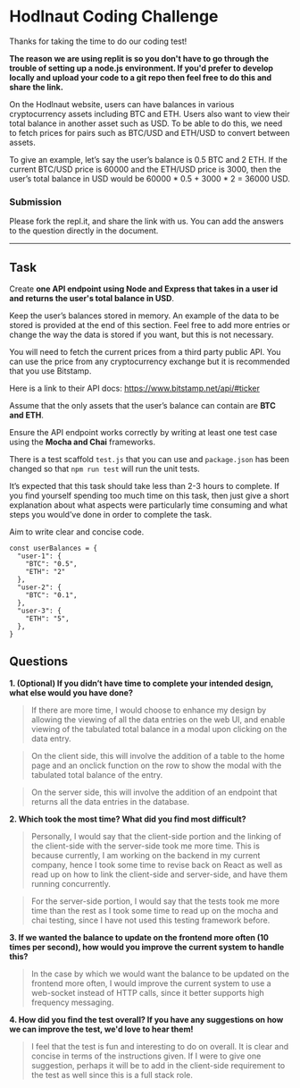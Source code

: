 # Hodlnaut Coding Challenge

Thanks for taking the time to do our coding test!

__The reason we are using replit is so you don't have to go through the trouble of setting up a node.js environment. If you'd prefer to develop locally and upload your code to a git repo then feel free to do this and share the link.__

On the Hodlnaut website, users can have balances in various cryptocurrency assets including BTC and ETH. Users also want to view their total balance in another asset such as USD. To be able to do this, we need to fetch prices for pairs such as BTC/USD and ETH/USD to convert between assets.

To give an example, let’s say the user’s balance is 0.5 BTC and 2 ETH. If the current BTC/USD price is 60000 and the ETH/USD price is 3000, then the user’s total balance in USD would be 60000 \* 0.5 + 3000 \* 2 = 36000 USD.

### Submission
Please fork the repl.it, and share the link with us. You can add the answers to the question directly in the document.

----

## Task

Create __one API endpoint using Node and Express that takes in a user id and returns the user's total balance in USD__.

Keep the user’s balances stored in memory. An example of the data to be stored is provided at the end of this section. Feel free to add more entries or change the way the data is stored if you want, but this is not necessary.

You will need to fetch the current prices from a third party public API. You can use the price from any cryptocurrency exchange but it is recommended that you use Bitstamp.

Here is a link to their API docs: https://www.bitstamp.net/api/#ticker

Assume that the only assets that the user’s balance can contain are __BTC and ETH__.

Ensure the API endpoint works correctly by writing at least one test case using the __Mocha and Chai__ frameworks.

There is a test scaffold  `test.js` that you can use and `package.json` has been changed so that `npm run test` will run the unit tests.

It’s expected that this task should take less than 2-3 hours to complete. If you find yourself spending too much time on this task, then just give a short explanation about what aspects were particularly time consuming and what steps you would’ve done in order to complete the task.

Aim to write clear and concise code.

```
const userBalances = {
  "user-1": {
    "BTC": "0.5",
    "ETH": "2"
  },
  "user-2": {
    "BTC": "0.1",
  },
  "user-3": {
    "ETH": "5",
  },
}
```

## Questions
__1. (Optional) If you didn’t have time to complete your intended design, what else would you have done?__
> If there are more time, I would choose to enhance my design by allowing the viewing of all the data entries on the web UI, and enable viewing of the tabulated total balance in a modal upon clicking on the data entry.

>On the client side, this will involve the addition of a table to the home page and an onclick function on the row to show the modal with the tabulated total balance of the entry. 

>On the server side, this will involve the addition of an endpoint that returns all the data entries in the database.

__2. Which took the most time? What did you find most difficult?__
> Personally, I would say that the client-side portion and the linking of the client-side with the server-side took me more time. This is because currently, I am working on the backend in my current company, hence I took some time to revise back on React as well as read up on how to link the client-side and server-side, and have them running concurrently. 

>For the server-side portion, I would say that the tests took me more time than the rest as I took some time to read up on the mocha and chai testing, since I have not used this testing framework before. 

__3. If we wanted the balance to update on the frontend more often (10 times per second), how would you improve the current system to handle this?__
> In the case by which we would want the balance to be updated on the frontend more often, I would improve the current system to use a web-socket instead of HTTP calls, since it better supports high frequency messaging.

__4. How did you find the test overall? If you have any suggestions on how we can improve the test, we'd love to hear them!__
> I feel that the test is fun and interesting to do on overall. It is clear and concise in terms of the instructions given. If I were to give one suggestion, perhaps it will be to add in the client-side requirement to the test as well since this is a full stack role. 